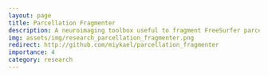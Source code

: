 ```yaml
---
layout: page
title: Parcellation Fragmenter
description: A neuroimaging toolbox useful to fragment FreeSurfer parcellation annotation in N-equal sized parcels.
img: assets/img/research_parcellation_fragmenter.png
redirect: http://github.com/miykael/parcellation_fragmenter
importance: 4
category: research
---
```

